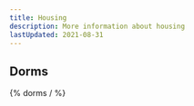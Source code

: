 ```yaml
---
title: Housing
description: More information about housing
lastUpdated: 2021-08-31
---
```


## Dorms

{% dorms / %}
